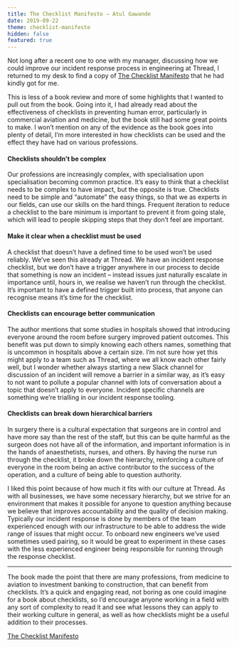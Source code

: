 ```yaml
---
title: The Checklist Manifesto – Atul Gawande
date: 2019-09-22
theme: checklist-manifesto
hidden: false
featured: true
---
```


Not long after a recent one to one with my manager, discussing how we could improve our
incident response process in engineering at Thread, I returned to my desk to
find a copy of [The Checklist Manifesto][checklist-manifesto] that he had kindly
got for me.

This is less of a book review and more of some highlights that I wanted to pull
out from the book. Going into it, I had already read about the effectiveness of
checklists in preventing human error, particularly in commercial aviation and
medicine, but the book still had some great points to make. I won’t mention on
any of the evidence as the book goes into plenty of detail, I’m more interested
in how checklists can be used and the effect they have had on various
professions.

#### Checklists shouldn’t be complex

Our professions are increasingly complex, with specialisation upon
specialisation becoming common practice. It’s easy to think that a checklist
needs to be complex to have impact, but the opposite is true. Checklists need to
be simple and “automate” the easy things, so that we as experts in our fields,
can use our skills on the hard things. Frequent iteration to reduce a checklist
to the bare minimum is important to prevent it from going stale, which will lead
to people skipping steps that they don’t feel are important.

#### Make it clear when a checklist must be used

A checklist that doesn’t have a defined time to be used won’t be used reliably.
We’ve seen this already at Thread. We have an incident response checklist, but
we don’t have a trigger anywhere in our process to decide that something is now
an incident – instead issues just naturally escalate in importance until, hours
in, we realise we haven’t run through the checklist. It’s important to have a
defined trigger built into process, that anyone can recognise means it’s time
for the checklist.

#### Checklists can encourage better communication

The author mentions that some studies in hospitals showed that introducing
everyone around the room before surgery improved patient outcomes. This benefit
was put down to simply knowing each others names, something that is uncommon in
hospitals above a certain size. I’m not sure how yet this might apply to a team
such as Thread, where we all know each other fairly well, but I wonder whether
always starting a new Slack channel for discussion of an incident will remove a
barrier in a similar way, as it’s easy to not want to pollute a popular channel
with lots of conversation about a topic that doesn’t apply to everyone. Incident
specific channels are something we’re trialling in our incident response
tooling.

#### Checklists can break down hierarchical barriers

In surgery there is a cultural expectation that surgeons are in control and have
more say than the rest of the staff, but this can be quite harmful as the
surgeon does not have all of the information, and important information is in
the hands of anaesthetists, nurses, and others. By having the nurse run through
the checklist, it broke down the hierarchy, reinforcing a culture of everyone in
the room being an active contributor to the success of the operation, and a
culture of being able to question authority.

I liked this point because of how much it fits with our culture at Thread. As
with all businesses, we have some necessary hierarchy, but we strive for an
environment that makes it possible for anyone to question anything because we
believe that improves accountability and the quality of decision making.
Typically our incident response is done by members of the team experienced
enough with our infrastructure to be able to address the wide range of issues
that might occur. To onboard new engineers we’ve used sometimes used pairing, so
it would be great to experiment in these cases with the less experienced
engineer being responsible for running through the response checklist.

---

The book made the point that there are many professions, from medicine to
aviation to investment banking to construction, that can benefit from
checklists. It’s a quick and engaging read, not boring as one could imagine for
a book about checklists, so I’d encourage anyone working in a field with any
sort of complexity to read it and see what lessons they can apply to their
working culture in general, as well as how checklists might be a useful addition
to their processes.

[The Checklist Manifesto][checklist-manifesto]

[checklist-manifesto]: https://www.amazon.co.uk/gp/product/1846683149/ref=as_li_qf_asin_il_tl?ie=UTF8&tag=danpalmer07-21&creative=6738&linkCode=as2&creativeASIN=1846683149&linkId=6f8484d6289054dbc0ef13dc791f641d
